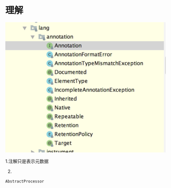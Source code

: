 # 理解

![](../../.gitbook/assets/image%20%2813%29.png)

1.注解只是表示元数据

2.



```text
AbstractProcessor
```

 

